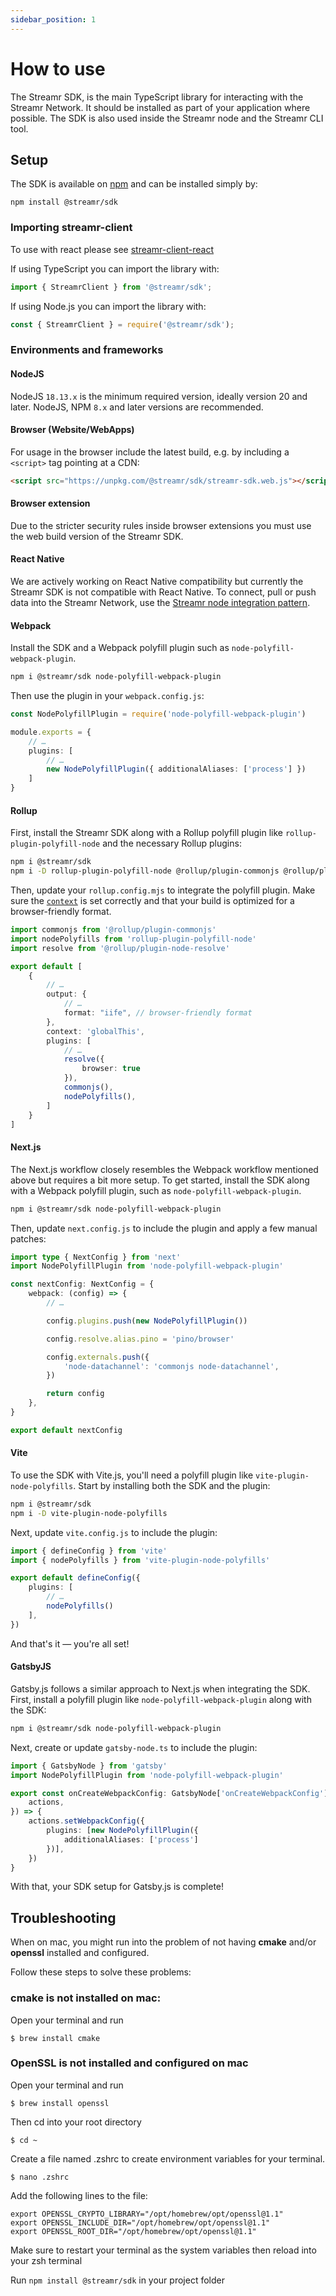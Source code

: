 ```yaml
---
sidebar_position: 1
---
```


# How to use
The Streamr SDK, is the main TypeScript library for interacting with the Streamr Network. It should be installed as part of your application where possible. The SDK is also used inside the Streamr node and the Streamr CLI tool.

<!-- TODO explainer on what the SDK is, and how it fits into the network. API ref and so on. Link to Streams section. -->

## Setup
The SDK is available on [npm](https://www.npmjs.com/package/@streamr/sdk) and can be installed simply by:

```
npm install @streamr/sdk
```

### Importing streamr-client
To use with react please see [streamr-client-react](https://github.com/streamr-dev/streamr-client-react)

If using TypeScript you can import the library with:

```js
import { StreamrClient } from '@streamr/sdk';
```

If using Node.js you can import the library with:

```js
const { StreamrClient } = require('@streamr/sdk');
```

### Environments and frameworks

#### NodeJS
NodeJS `18.13.x` is the minimum required version, ideally version 20 and later. NodeJS, NPM `8.x` and later versions are recommended.

#### Browser (Website/WebApps)
For usage in the browser include the latest build, e.g. by including a `<script>` tag pointing at a CDN:

```html
<script src="https://unpkg.com/@streamr/sdk/streamr-sdk.web.js"></script>
```

#### Browser extension
Due to the stricter security rules inside browser extensions you must use the web build version of the Streamr SDK.

#### React Native
We are actively working on React Native compatibility but currently the Streamr SDK is not compatible with React Native. To connect, pull or push data into the Streamr Network, use the [Streamr node integration pattern](../connect-apps-and-iot/streamr-node-interface.md).

#### Webpack

Install the SDK and a Webpack polyfill plugin such as `node-polyfill-webpack-plugin`.

```bash
npm i @streamr/sdk node-polyfill-webpack-plugin
```

Then use the plugin in your `webpack.config.js`:

```ts
const NodePolyfillPlugin = require('node-polyfill-webpack-plugin')

module.exports = {
    // …
    plugins: [
        // …
        new NodePolyfillPlugin({ additionalAliases: ['process'] })
    ]
}
```

#### Rollup

First, install the Streamr SDK along with a Rollup polyfill plugin like `rollup-plugin-polyfill-node` and the necessary Rollup plugins:

```bash
npm i @streamr/sdk
npm i -D rollup-plugin-polyfill-node @rollup/plugin-commonjs @rollup/plugin-node-resolve
```

Then, update your `rollup.config.mjs` to integrate the polyfill plugin. Make sure the [`context`](https://rollupjs.org/configuration-options/#context) is set correctly and that your build is optimized for a browser-friendly format.

```ts
import commonjs from '@rollup/plugin-commonjs'
import nodePolyfills from 'rollup-plugin-polyfill-node'
import resolve from '@rollup/plugin-node-resolve'

export default [
    {
        // …
        output: {
            // …
            format: "iife", // browser-friendly format
        },
        context: 'globalThis',
        plugins: [
            // …
            resolve({
                browser: true
            }),
            commonjs(),
            nodePolyfills(),
        ]
    }
]
```

#### Next.js

The Next.js workflow closely resembles the Webpack workflow mentioned above but requires a bit more setup. To get started, install the SDK along with a Webpack polyfill plugin, such as `node-polyfill-webpack-plugin`.

```bash
npm i @streamr/sdk node-polyfill-webpack-plugin
```

Then, update `next.config.js` to include the plugin and apply a few manual patches:

```ts
import type { NextConfig } from 'next'
import NodePolyfillPlugin from 'node-polyfill-webpack-plugin'

const nextConfig: NextConfig = {
    webpack: (config) => {
        // …

        config.plugins.push(new NodePolyfillPlugin())

        config.resolve.alias.pino = 'pino/browser'

        config.externals.push({
            'node-datachannel': 'commonjs node-datachannel',
        })

        return config
    },
}

export default nextConfig
```

#### Vite

To use the SDK with Vite.js, you'll need a polyfill plugin like `vite-plugin-node-polyfills`. Start by installing both the SDK and the plugin:

```bash
npm i @streamr/sdk
npm i -D vite-plugin-node-polyfills
```

Next, update `vite.config.js` to include the plugin:

```ts
import { defineConfig } from 'vite'
import { nodePolyfills } from 'vite-plugin-node-polyfills'

export default defineConfig({
    plugins: [
        // …
        nodePolyfills()
    ],
})
```

And that's it — you're all set!

#### GatsbyJS

Gatsby.js follows a similar approach to Next.js when integrating the SDK. First, install a polyfill plugin like `node-polyfill-webpack-plugin` along with the SDK:

```bash
npm i @streamr/sdk node-polyfill-webpack-plugin
```

Next, create or update `gatsby-node.ts` to include the plugin:

```ts
import { GatsbyNode } from 'gatsby'
import NodePolyfillPlugin from 'node-polyfill-webpack-plugin'

export const onCreateWebpackConfig: GatsbyNode['onCreateWebpackConfig'] = ({
    actions,
}) => {
    actions.setWebpackConfig({
        plugins: [new NodePolyfillPlugin({
            additionalAliases: ['process']
        })],
    })
}
```

With that, your SDK setup for Gatsby.js is complete!


## Troubleshooting

When on mac, you might run into the problem of not having **cmake** and/or **openssl** installed and configured.

Follow these steps to solve these problems:

### cmake is not installed on mac:
Open your terminal and run

```shell
$ brew install cmake
```

### OpenSSL is not installed and configured on mac

Open your terminal and run

```shell
$ brew install openssl
```

Then cd into your root directory

```shell
$ cd ~
```

Create a file named .zshrc to create environment variables for your terminal.

```shell
$ nano .zshrc
```

Add the following lines to the file:

```
export OPENSSL_CRYPTO_LIBRARY="/opt/homebrew/opt/openssl@1.1"
export OPENSSL_INCLUDE_DIR="/opt/homebrew/opt/openssl@1.1"
export OPENSSL_ROOT_DIR="/opt/homebrew/opt/openssl@1.1"
```

Make sure to restart your terminal as the system variables then reload into your zsh terminal

Run `npm install @streamr/sdk` in your project folder
